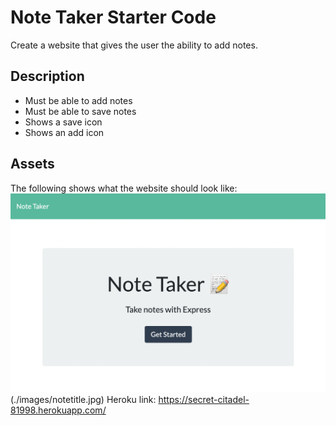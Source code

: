 # Note Taker Starter Code
Create a website that gives the user the ability to add notes.

## Description
* Must be able to add notes
* Must be able to save notes
* Shows a save icon
* Shows an add icon

## Assets
The following shows what the website should look like:
![Webpage image](./images/notetaker.jpg) (./images/notetitle.jpg)
Heroku link: https://secret-citadel-81998.herokuapp.com/